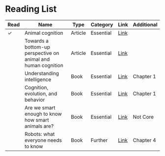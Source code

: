 # Reading List

| Read | Name | Type | Category | Link | Additional | 
|---|---|---|---|---|---|
| ✓ | Animal cognition | Article | Essential | [Link](https://readinglists.sussex.ac.uk/leganto/nui/citation/23770970990002461?institute=44SUS_INST&auth=SAML) |  |
| | Towards a bottom-up perspective on animal and human cognition | Article | Essential | [Link](https://readinglists.sussex.ac.uk/leganto/public/44SUS_INST/citation/23770971000002461?auth=SAML) |  |
| | Understanding intelligence | Book | Essential | [Link](https://readinglists.sussex.ac.uk/leganto/public/44SUS_INST/citation/23770970970002461?auth=SAML) | Chapter 1 |
| | Cognition, evolution, and behavior | Book | Essential | [Link](https://readinglists.sussex.ac.uk/leganto/public/44SUS_INST/citation/23770970980002461?auth=SAML) | Chapter 1 |
| | Are we smart enough to know how smart animals are? | Book | Essential | [Link](https://readinglists.sussex.ac.uk/leganto/public/44SUS_INST/citation/23770971020002461?auth=SAML) | Not Core |
| | Robots: what everyone needs to know | Book | Further | [Link](https://readinglists.sussex.ac.uk/leganto/public/44SUS_INST/citation/23770971030002461?auth=SAML) | Chapter 4 |
